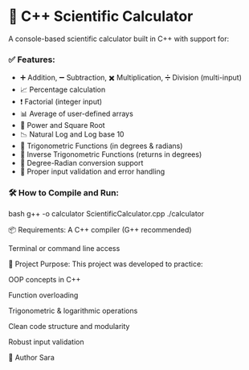 # 🧮 C++ Scientific Calculator

A console-based scientific calculator built in C++ with support for:

### ✅ Features:

- ➕ Addition, ➖ Subtraction, ✖️ Multiplication, ➗ Division (multi-input)
- 📈 Percentage calculation
- ❗ Factorial (integer input)
- 📊 Average of user-defined arrays
- 🧮 Power and Square Root
- 📉 Natural Log and Log base 10
- 📐 Trigonometric Functions (in degrees & radians)
- 🔁 Inverse Trigonometric Functions (returns in degrees)
- 🔄 Degree-Radian conversion support
- 🚫 Proper input validation and error handling

### 🛠️ How to Compile and Run:
bash
g++ -o calculator ScientificCalculator.cpp
./calculator

📦 Requirements:
A C++ compiler (G++ recommended)

Terminal or command line access

📌 Project Purpose:
This project was developed to practice:

OOP concepts in C++

Function overloading

Trigonometric & logarithmic operations

Clean code structure and modularity

Robust input validation

👤 Author
 Sara
